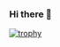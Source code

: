 ### Hi there 👋
[![trophy](https://github-profile-trophy.vercel.app/?username=haolu253&column=3&theme=gruvbox&row=2)](https://github.com/ryo-ma/github-profile-trophy)

<!--
**haolu253/haolu253** is a ✨ _special_ ✨ repository because its `README.md` (this file) appears on your GitHub profile.

Here are some ideas to get you started:

- 🔭 I’m currently working on ...
- 🌱 I’m currently learning ...
- 👯 I’m looking to collaborate on ...
- 🤔 I’m looking for help with ...
- 💬 Ask me about ...
- 📫 How to reach me: ...
- 😄 Pronouns: ...
- ⚡ Fun fact: ...
-->
